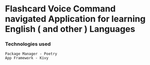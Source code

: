 # Flashcard Voice Command navigated Application for learning English ( and other ) Languages

### Technologies used
    Package Manager - Poetry
    App Framework - Kivy